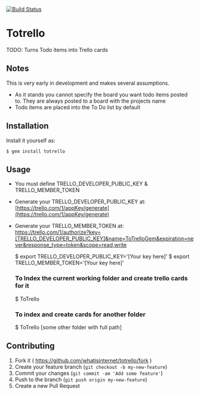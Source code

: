 [![Build Status](https://travis-ci.org/whatisinternet/ToTrello.svg?branch=master)](https://travis-ci.org/whatisinternet/ToTrello)
# Totrello

TODO: Turns Todo items into Trello cards

## Notes

This is very early in development and makes several assumptions.
 + As it stands you cannot specify the board you want todo items posted to. They are always posted to a board with the projects name
 + Todo items are placed into the To Do list by default


## Installation

Install it yourself as:

    $ gem install totrello


## Usage

 + You must define TRELLO_DEVELOPER_PUBLIC_KEY & TRELLO_MEMBER_TOKEN
 + Generate your TRELLO_DEVELOPER_PUBLIC_KEY at: [https://trello.com/1/appKey/generate](https://trello.com/1/appKey/generate)
 + Generate your TRELLO_MEMBER_TOKEN at: https://trello.com/1/authorize?key=[TRELLO_DEVELOPER_PUBLIC_KEY]&name=ToTrelloGem&expiration=never&response_type=token&scope=read,write

    $ export TRELLO_DEVELOPER_PUBLIC_KEY='[Your key here]'
    $ export TRELLO_MEMBER_TOKEN='[Your key here]'


    ### To Index the current working folder and create trello cards for it
    $ ToTrello

    ### To index and create cards for another folder
    $ ToTrello [some other folder with full path]

## Contributing

1. Fork it ( https://github.com/whatisinternet/totrello/fork )
2. Create your feature branch (`git checkout -b my-new-feature`)
3. Commit your changes (`git commit -am 'Add some feature'`)
4. Push to the branch (`git push origin my-new-feature`)
5. Create a new Pull Request
